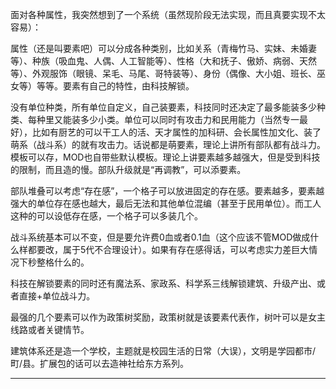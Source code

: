 面对各种属性，我突然想到了一个系统（虽然现阶段无法实现，而且真要实现不太容易）：

属性（还是叫要素吧）可以分成各种类别，比如关系（青梅竹马、实妹、未婚妻等）、种族（吸血鬼、人偶、人工智能等）、性格（大和抚子、傲娇、病弱、天然等）、外观服饰（眼镜、呆毛、马尾、哥特装等）、身份（偶像、大小姐、班长、巫女等）等等。要素有自己的特性，由科技解锁。

没有单位种类，所有单位自定义，自己装要素，科技同时还决定了最多能装多少种类、每种里又能装多少小类。单位可以同时有攻击力和民用能力（当然专一最好），比如有厨艺的可以干工人的活、天才属性的加科研、会长属性加文化、装了萌系（战斗系）的就有攻击力。话说都是萌要素，理论上讲所有部队都有战斗力。模板可以存，MOD也自带些默认模板。理论上讲要素越多越强大，但是受到科技的限制，而且造的慢。部队升级就是“再调教”，可以添要素。

部队堆叠可以考虑“存在感”，一个格子可以放进固定的存在感。要素越多，要素越强大的单位存在感也越大，最后无法和其他单位混编（甚至于民用单位）。而工人这种的可以设低存在感，一个格子可以多装几个。

战斗系统基本可以不变，但是要允许费0血或者0.1血（这个应该不管MOD做成什么样都要改，属于5代不合理设计）。如果有存在感得话，可以考虑实力差巨大情况下秒整格什么的。

科技在解锁要素的同时还有魔法系、家政系、科学系三线解锁建筑、升级产出、或者直接+单位战斗力。

最强的几个要素可以作为政策树奖励，政策树就是该要素代表作，树叶可以是女主线路或者关键情节。

建筑体系还是造一个学校，主题就是校园生活的日常（大误），文明是学园都市/町/县。扩展包的话可以去造神社给东方系列。

---